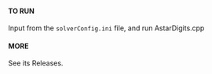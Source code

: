 #### TO RUN

Input from the `solverConfig.ini` file, and run AstarDigits.cpp

#### MORE

See its Releases.